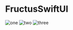 # FructusSwiftUI

![one](https://user-images.githubusercontent.com/23298839/127828446-5af0017a-6778-415a-85a8-4fac14afa5db.png)
![two](https://user-images.githubusercontent.com/23298839/127828457-2fa0258d-3057-4b55-b864-d9672750b673.png)
![three](https://user-images.githubusercontent.com/23298839/127828471-a352f2c5-b543-49c0-9ebb-4b6ab45e9d57.png)
